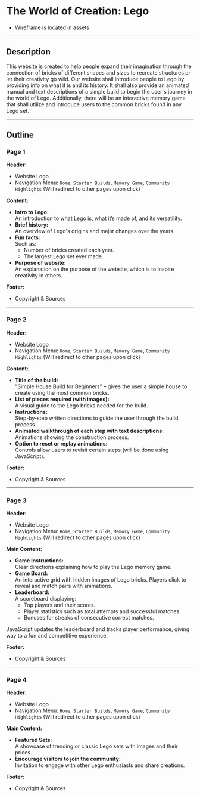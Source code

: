 # The World of Creation: Lego  
- Wireframe is located in assets
---  

## Description  
This website is created to help people expand their imagination through the connection of bricks of different shapes and sizes to recreate structures or let their creativity go wild. Our website shall introduce people to Lego by providing info on what it is and its history. It shall also provide an animated manual and text descriptions of a simple build to begin the user's journey in the world of Lego. Additionally, there will be an interactive memory game that shall utilize and introduce users to the common bricks found in any Lego set.  

---  

## Outline  

### Page 1  

**Header:**  
- Website Logo  
- Navigation Menu: `Home`, `Starter Builds`, `Memory Game`, `Community Highlights` (Will redirect to other pages upon click)  

**Content:**  
- **Intro to Lego:**  
  An introduction to what Lego is, what it’s made of, and its versatility.  
- **Brief history:**  
  An overview of Lego's origins and major changes over the years.  
- **Fun facts:**  
  Such as:  
  - Number of bricks created each year.  
  - The largest Lego set ever made.  
- **Purpose of website:**  
  An explanation on the purpose of the website, which is to inspire creativity in others.  

**Footer:**  
- Copyright & Sources  

---

### Page 2  

**Header:**  
- Website Logo  
- Navigation Menu: `Home`, `Starter Builds`, `Memory Game`, `Community Highlights` (Will redirect to other pages upon click)  

**Content:**  
- **Title of the build:**  
  "Simple House Build for Beginners" – gives the user a simple house to create using the most common bricks.  
- **List of pieces required (with images):**  
  A visual guide to the Lego bricks needed for the build.  
- **Instructions:**  
  Step-by-step written directions to guide the user through the build process.  
- **Animated walkthrough of each step with text descriptions:**  
  Animations showing the construction process.  
- **Option to reset or replay animations:**  
  Controls allow users to revisit certain steps (will be done using JavaScript).  

**Footer:**  
- Copyright & Sources  

---

### Page 3  

**Header:**  
- Website Logo  
- Navigation Menu: `Home`, `Starter Builds`, `Memory Game`, `Community Highlights` (Will redirect to other pages upon click)  

**Main Content:**  
- **Game Instructions:**  
  Clear directions explaining how to play the Lego memory game.  
- **Game Board:**  
  An interactive grid with hidden images of Lego bricks. Players click to reveal and match pairs with animations.  
- **Leaderboard:**  
  A scoreboard displaying:  
  - Top players and their scores.  
  - Player statistics such as total attempts and successful matches.  
  - Bonuses for streaks of consecutive correct matches.  

JavaScript updates the leaderboard and tracks player performance, giving way to a fun and competitive experience.  

**Footer:**  
- Copyright & Sources  

---

### Page 4  

**Header:**  
- Website Logo  
- Navigation Menu: `Home`, `Starter Builds`, `Memory Game`, `Community Highlights` (Will redirect to other pages upon click)  

**Main Content:**  
- **Featured Sets:**  
  A showcase of trending or classic Lego sets with images and their prices.  
- **Encourage visitors to join the community:**  
  Invitation to engage with other Lego enthusiasts and share creations.  

**Footer:**  
- Copyright & Sources  
